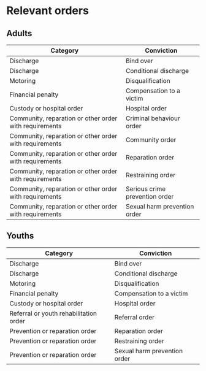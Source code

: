 # Relevant orders

## Adults

| Category                                               | Conviction                     |
| ------------------------------------------------------ | ------------------------------ |
| Discharge                                              | Bind over                      |
| Discharge                                              | Conditional discharge          |
| Motoring                                               | Disqualification               |
| Financial penalty                                      | Compensation to a victim       |
| Custody or hospital order                              | Hospital order                 |
| Community, reparation or other order with requirements | Criminal behaviour order       |
| Community, reparation or other order with requirements | Community order                |
| Community, reparation or other order with requirements | Reparation order               |
| Community, reparation or other order with requirements | Restraining order              |
| Community, reparation or other order with requirements | Serious crime prevention order |
| Community, reparation or other order with requirements | Sexual harm prevention order   |


## Youths

| Category                                  | Conviction                     |
| ----------------------------------------- | ------------------------------ |
| Discharge                                 | Bind over                      |
| Discharge                                 | Conditional discharge          |
| Motoring                                  | Disqualification               |
| Financial penalty                         | Compensation to a victim       |
| Custody or hospital order                 | Hospital order                 |
| Referral or youth rehabilitation order    | Referral order                 |
| Prevention or reparation order            | Reparation order               |
| Prevention or reparation order            | Restraining order              |
| Prevention or reparation order            | Sexual harm prevention order   |
